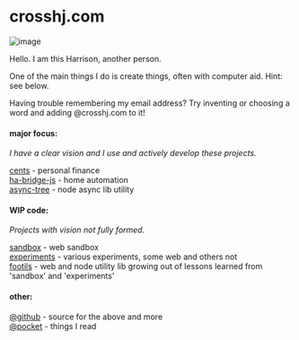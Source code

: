 # crosshj.com

![image](https://user-images.githubusercontent.com/1816471/58351130-e4e39f80-7e35-11e9-98fd-313c688de359.png)

Hello.  I am this Harrison, another person.

One of the main things I do is create things, often with computer aid.  Hint: see below.

Having trouble remembering my email address?  Try inventing or choosing a word and adding @crosshj.com to it!


#### major focus:
_I have a clear vision and I use and actively develop these projects._

[cents](https://github.com/crosshj/cents) - personal finance   
[ha-bridge-js](https://github.com/crosshj/ha-bridge-js) - home automation    
[async-tree](https://www.npmjs.com/package/async-tree) - node async lib utility    

#### WIP code:
_Projects with vision not fully formed._

[sandbox](/sandbox) - web sandbox   
[experiments](/experiments) - various experiments, some web and others not   
[footils](/footils) - web and node utility lib growing out of lessons learned from 'sandbox' and 'experiments'   

#### other:
[@github](https://github.com/crosshj) - source for the above and more   
[@pocket](http://sharedli.st/crosshj) - things I read

